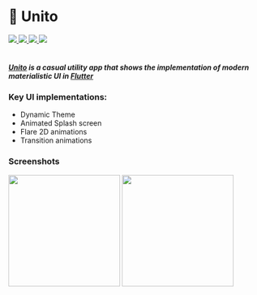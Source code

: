 <!-- markdownlint-disable MD033 -->
<!-- markdownlint-disable MD001 -->
# 🔄 Unito

<div>
<a href="https://flutter.dev">
    <img src="https://img.shields.io/badge/Platform-Flutter-blue" />
</a>
<a href="https://github.com/bharat-1809/Unito">
    <img src="https://img.shields.io/badge/Version-v1.1.1-yellow" />
</a>
<a href="https://github.com/bharat-1809/Unito/blob/master/LICENSE">
    <img src="https://img.shields.io/badge/License-MIT-red" />
</a>
<a href="https://paypal.me/bsharma1809">
    <img src="https://img.shields.io/badge/Donate-Paypal-green" />
</a>
</div>
<br>

##### <a href="https://github.com/bharat-1809/Unito">Unito</a> is a casual utility app that shows the implementation of modern materialistic UI in <a href="https://flutter.dev">Flutter</a>

### Key UI implementations:

- Dynamic Theme
- Animated Splash screen
- Flare 2D animations
- Transition animations

### Screenshots

<img src="https://github.com/bharat-1809/Unito/blob/master/img1.png" width="220" />
<img src="https://github.com/bharat-1809/Unito/blob/master/image1.png" width="220" />

